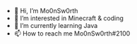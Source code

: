 - 👋 Hi, I’m Mo0nSw0rth
- 👀 I’m interested in Minecraft & coding
- 🌱 I’m currently learning Java
- 📫 How to reach me Mo0nSw0rth#2100
